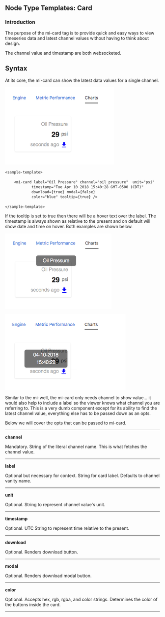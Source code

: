 ## Node Type Templates: Card

### Introduction

The purpose of the mi-card tag is to provide quick and easy ways to view timeseries data and latest channel values without having to think about design. 

The channel value and timestamp are both websocketed.

## Syntax


At its core, the mi-card can show the latest data values for a single channel.

![alt text](../screenshots/card.png "Card")

```
<sample-template>

    <mi-card label="Oil Pressure" channel="oil_pressure"  unit="psi"
            timestamp="Tue Apr 10 2018 15:40:28 GMT-0500 (CDT)" 					
            download={true} modal={false} 
            color="blue" tooltip={true} />

</sample-template>

```

If the tooltip is set to true then there will be a hover text over the label. The timestamp is always shown as relative to the present and on default will show date and time on hover. Both examples are shown below.

![alt text](../screenshots/hover-label.png "Hover label")

![alt text](../screenshots/hover-time.png "Hover time")

Similar to the mi-well, the mi-card only needs channel to show value... it would also help to include a label so the viewer knows what channel you are referring to. This is a very dumb component except for its ability to find the latest channel value, everything else has to be passed down as an opts. 


Below we will cover the opts that can be passed to mi-card.

---

**channel**

Mandatory. String of the literal channel name. This is what fetches the channel value. 

---

**label**

Optional but necessary for context. String for card label. Defaults to channel vanity name.

---

**unit**

Optional. String to represent channel value's unit.

---

**timestamp**

Optional. UTC String to represent time relative to the present.

---

**download**

Optional. Renders download button.

---

**modal**

Optional. Renders download modal button.

---

**color**

Optional. Accepts hex, rgb, rgba, and color strings. Determines the color of the buttons inside the card.

---

